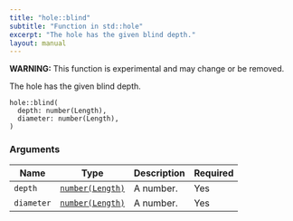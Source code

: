 ```yaml
---
title: "hole::blind"
subtitle: "Function in std::hole"
excerpt: "The hole has the given blind depth."
layout: manual
---
```


**WARNING:** This function is experimental and may change or be removed.

The hole has the given blind depth.

```kcl
hole::blind(
  depth: number(Length),
  diameter: number(Length),
)
```



### Arguments

| Name | Type | Description | Required |
|----------|------|-------------|----------|
| `depth` | [`number(Length)`](/docs/kcl-std/types/std-types-number) | A number. | Yes |
| `diameter` | [`number(Length)`](/docs/kcl-std/types/std-types-number) | A number. | Yes |



